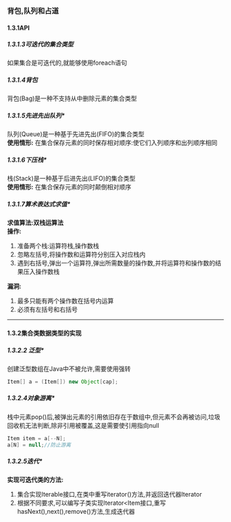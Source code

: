 ### 背包,队列和占道

#### 1.3.1API

##### 1.3.1.3可迭代的集合类型
如果集合是可迭代的,就能够使用foreach语句

##### 1.3.1.4背包
背包(Bag)是一种不支持从中删除元素的集合类型

##### 1.3.1.5先进先出队列*
队列(Queue)是一种基于先进先出(FIFO)的集合类型</br>
**使用情形:** 在集合保存元素的同时保存相对顺序:使它们入列顺序和出列顺序相同

##### 1.3.1.6下压栈*
栈(Stack)是一种基于后进先出(LIFO)的集合类型</br>
**使用情形:** 在集合保存元素的同时颠倒相对顺序

##### 1.3.1.7算术表达式求值*
**求值算法:双栈运算法**</br>
**操作:**</br>
1. 准备两个栈:运算符栈,操作数栈
2. 忽略左括号,将操作数和运算符分别压入对应栈内
3. 遇到右括号,弹出一个运算符,弹出所需数量的操作数,并将运算符和操作数的结果压入操作数栈</br>

**漏洞:**</br>
1. 最多只能有两个操作数在括号内运算
2. 必须有左括号和右括号</br>

---

#### 1.3.2集合类数据类型的实现

##### 1.3.2.2 泛型*
创建泛型数组在Java中不被允许,需要使用强转
```Java
Item[] a = (Item[]) new Object[cap];
```
##### 1.3.2.4对象游离*
栈中元素pop()后,被弹出元素的引用依旧存在于数组中,但元素不会再被访问,垃圾回收机无法判断,除非引用被覆盖,这是需要使引用指向null
```Java
Item item = a[--N];
a[N] = null;//防止游离
```

##### 1.3.2.5迭代*
**实现可迭代类的方法:**</br>
1. 集合实现Iterable<Item>接口,在类中重写iterator()方法,并返回迭代器Iterator<Item>
2. 根据不同要求,可以编写子类实现Iterator<Item接口,重写hasNext(),next(),remove()方法,生成迭代器


